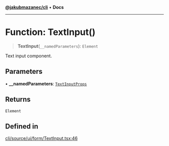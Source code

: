 [**@jakubmazanec/cli**](../README.md) • **Docs**

---

# Function: TextInput()

> **TextInput**(`__namedParameters`): `Element`

Text input component.

## Parameters

• **\_\_namedParameters**: [`TextInputProps`](../type-aliases/TextInputProps.md)

## Returns

`Element`

## Defined in

[cli/source/ui/form/TextInput.tsx:46](https://github.com/jakubmazanec/tools/blob/2afd81e4680434017b6f838733fd5ccd928cec42/packages/cli/source/ui/form/TextInput.tsx#L46)

